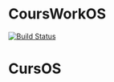 # CoursWorkOS
[![Build Status](https://travis-ci.com/MishaDak/CoursWorkOS.svg?branch=main)](https://travis-ci.com/MishaDak/CoursWorkOS)
# CursOS
